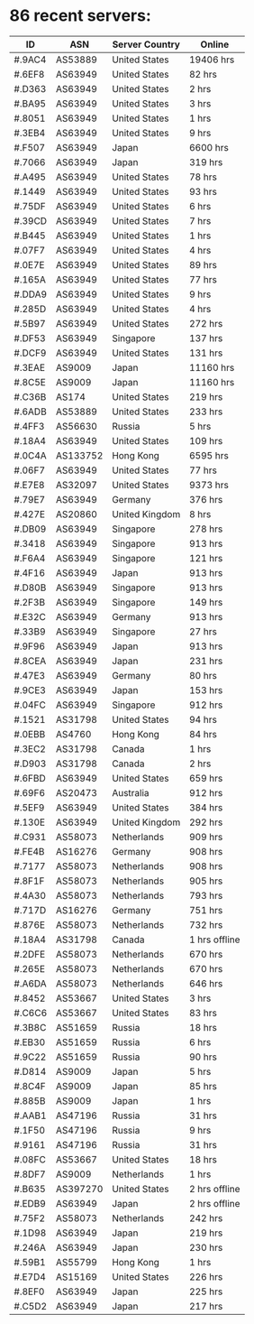 # 86 recent servers:

| ID | ASN | Server Country | Online |
| ------ | ------ | ------ | ------ |
| #.9AC4 | AS53889 | United States | 19406 hrs |
| #.6EF8 | AS63949 | United States | 82 hrs |
| #.D363 | AS63949 | United States | 2 hrs |
| #.BA95 | AS63949 | United States | 3 hrs |
| #.8051 | AS63949 | United States | 1 hrs |
| #.3EB4 | AS63949 | United States | 9 hrs |
| #.F507 | AS63949 | Japan | 6600 hrs |
| #.7066 | AS63949 | Japan | 319 hrs |
| #.A495 | AS63949 | United States | 78 hrs |
| #.1449 | AS63949 | United States | 93 hrs |
| #.75DF | AS63949 | United States | 6 hrs |
| #.39CD | AS63949 | United States | 7 hrs |
| #.B445 | AS63949 | United States | 1 hrs |
| #.07F7 | AS63949 | United States | 4 hrs |
| #.0E7E | AS63949 | United States | 89 hrs |
| #.165A | AS63949 | United States | 77 hrs |
| #.DDA9 | AS63949 | United States | 9 hrs |
| #.285D | AS63949 | United States | 4 hrs |
| #.5B97 | AS63949 | United States | 272 hrs |
| #.DF53 | AS63949 | Singapore | 137 hrs |
| #.DCF9 | AS63949 | United States | 131 hrs |
| #.3EAE | AS9009 | Japan | 11160 hrs |
| #.8C5E | AS9009 | Japan | 11160 hrs |
| #.C36B | AS174 | United States | 219 hrs |
| #.6ADB | AS53889 | United States | 233 hrs |
| #.4FF3 | AS56630 | Russia | 5 hrs |
| #.18A4 | AS63949 | United States | 109 hrs |
| #.0C4A | AS133752 | Hong Kong | 6595 hrs |
| #.06F7 | AS63949 | United States | 77 hrs |
| #.E7E8 | AS32097 | United States | 9373 hrs |
| #.79E7 | AS63949 | Germany | 376 hrs |
| #.427E | AS20860 | United Kingdom | 8 hrs |
| #.DB09 | AS63949 | Singapore | 278 hrs |
| #.3418 | AS63949 | Singapore | 913 hrs |
| #.F6A4 | AS63949 | Singapore | 121 hrs |
| #.4F16 | AS63949 | Japan | 913 hrs |
| #.D80B | AS63949 | Singapore | 913 hrs |
| #.2F3B | AS63949 | Singapore | 149 hrs |
| #.E32C | AS63949 | Germany | 913 hrs |
| #.33B9 | AS63949 | Singapore | 27 hrs |
| #.9F96 | AS63949 | Japan | 913 hrs |
| #.8CEA | AS63949 | Japan | 231 hrs |
| #.47E3 | AS63949 | Germany | 80 hrs |
| #.9CE3 | AS63949 | Japan | 153 hrs |
| #.04FC | AS63949 | Singapore | 912 hrs |
| #.1521 | AS31798 | United States | 94 hrs |
| #.0EBB | AS4760 | Hong Kong | 84 hrs |
| #.3EC2 | AS31798 | Canada | 1 hrs |
| #.D903 | AS31798 | Canada | 2 hrs |
| #.6FBD | AS63949 | United States | 659 hrs |
| #.69F6 | AS20473 | Australia | 912 hrs |
| #.5EF9 | AS63949 | United States | 384 hrs |
| #.130E | AS63949 | United Kingdom | 292 hrs |
| #.C931 | AS58073 | Netherlands | 909 hrs |
| #.FE4B | AS16276 | Germany | 908 hrs |
| #.7177 | AS58073 | Netherlands | 908 hrs |
| #.8F1F | AS58073 | Netherlands | 905 hrs |
| #.4A30 | AS58073 | Netherlands | 793 hrs |
| #.717D | AS16276 | Germany | 751 hrs |
| #.876E | AS58073 | Netherlands | 732 hrs |
| #.18A4 | AS31798 | Canada | 1 hrs offline |
| #.2DFE | AS58073 | Netherlands | 670 hrs |
| #.265E | AS58073 | Netherlands | 670 hrs |
| #.A6DA | AS58073 | Netherlands | 646 hrs |
| #.8452 | AS53667 | United States | 3 hrs |
| #.C6C6 | AS53667 | United States | 83 hrs |
| #.3B8C | AS51659 | Russia | 18 hrs |
| #.EB30 | AS51659 | Russia | 6 hrs |
| #.9C22 | AS51659 | Russia | 90 hrs |
| #.D814 | AS9009 | Japan | 5 hrs |
| #.8C4F | AS9009 | Japan | 85 hrs |
| #.885B | AS9009 | Japan | 1 hrs |
| #.AAB1 | AS47196 | Russia | 31 hrs |
| #.1F50 | AS47196 | Russia | 9 hrs |
| #.9161 | AS47196 | Russia | 31 hrs |
| #.08FC | AS53667 | United States | 18 hrs |
| #.8DF7 | AS9009 | Netherlands | 1 hrs |
| #.B635 | AS397270 | United States | 2 hrs offline |
| #.EDB9 | AS63949 | Japan | 2 hrs offline |
| #.75F2 | AS58073 | Netherlands | 242 hrs |
| #.1D98 | AS63949 | Japan | 219 hrs |
| #.246A | AS63949 | Japan | 230 hrs |
| #.59B1 | AS55799 | Hong Kong | 1 hrs |
| #.E7D4 | AS15169 | United States | 226 hrs |
| #.8EF0 | AS63949 | Japan | 225 hrs |
| #.C5D2 | AS63949 | Japan | 217 hrs |

